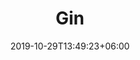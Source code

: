 ---
title: "Gin"
date: 2019-10-29T13:49:23+06:00
draft: false

# image
image: "images/post/post-1.jpg"

# meta description
description: "Gin"

# type
type : "about"
---